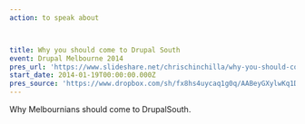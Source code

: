 ```yaml
---
action: to speak about



title: Why you should come to Drupal South
event: Drupal Melbourne 2014
pres_url: 'https://www.slideshare.net/chrischinchilla/why-you-should-come-to-drupalsouth?related=1'
start_date: 2014-01-19T00:00:00.000Z
pres_source: 'https://www.dropbox.com/sh/fx8hs4uycaq1g0q/AABeyGXylwKq1DIaV5PrSSF4a?dl=0'
---
```


Why Melbournians should come to DrupalSouth.
